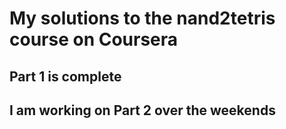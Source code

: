 # My solutions to the nand2tetris course on Coursera
## Part 1 is complete
## I am working on Part 2 over the weekends
